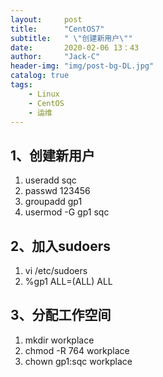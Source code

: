 ```yaml
---
layout:     post
title:      "CentOS7"
subtitle:   " \"创建新用户\""
date:       2020-02-06 13：43
author:     "Jack-C"
header-img: "img/post-bg-DL.jpg"
catalog: true
tags:
    - Linux
    - CentOS
    - 运维
---
```


## 1、创建新用户

1. useradd sqc
2. passwd 123456
3. groupadd gp1
4. usermod -G gp1 sqc

## 2、加入sudoers

1. vi /etc/sudoers
2. %gp1            ALL=(ALL)                ALL

## 3、分配工作空间

1. mkdir workplace 
2. chmod -R 764 workplace
3. chown gp1:sqc workplace